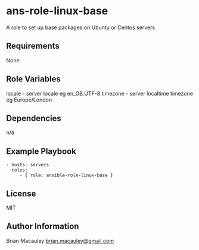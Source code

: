 ans-role-linux-base
===================

A role to set up base packages on Ubuntu or Centos servers

Requirements
------------
None

Role Variables
--------------
locale - server locale eg en_GB.UTF-8
timezone - server localtime timezone eg Europe/London

Dependencies
------------
n/a

Example Playbook
----------------

    - hosts: servers
      roles:
         - { role: ansible-role-linux-base }

License
-------
MIT


Author Information
------------------
Brian Macauley
brian.macauley@gmail.com
